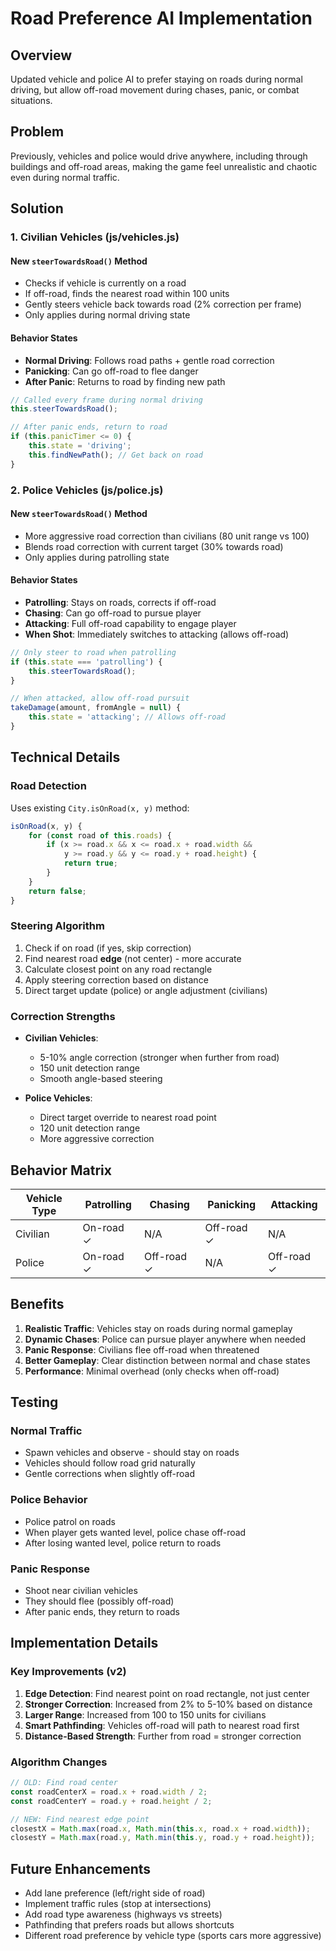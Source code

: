 # Road Preference AI Implementation

## Overview
Updated vehicle and police AI to prefer staying on roads during normal driving, but allow off-road movement during chases, panic, or combat situations.

## Problem
Previously, vehicles and police would drive anywhere, including through buildings and off-road areas, making the game feel unrealistic and chaotic even during normal traffic.

## Solution

### 1. Civilian Vehicles (js/vehicles.js)

#### New `steerTowardsRoad()` Method
- Checks if vehicle is currently on a road
- If off-road, finds the nearest road within 100 units
- Gently steers vehicle back towards road (2% correction per frame)
- Only applies during normal driving state

#### Behavior States
- **Normal Driving**: Follows road paths + gentle road correction
- **Panicking**: Can go off-road to flee danger
- **After Panic**: Returns to road by finding new path

```javascript
// Called every frame during normal driving
this.steerTowardsRoad();

// After panic ends, return to road
if (this.panicTimer <= 0) {
    this.state = 'driving';
    this.findNewPath(); // Get back on road
}
```

### 2. Police Vehicles (js/police.js)

#### New `steerTowardsRoad()` Method
- More aggressive road correction than civilians (80 unit range vs 100)
- Blends road correction with current target (30% towards road)
- Only applies during patrolling state

#### Behavior States
- **Patrolling**: Stays on roads, corrects if off-road
- **Chasing**: Can go off-road to pursue player
- **Attacking**: Full off-road capability to engage player
- **When Shot**: Immediately switches to attacking (allows off-road)

```javascript
// Only steer to road when patrolling
if (this.state === 'patrolling') {
    this.steerTowardsRoad();
}

// When attacked, allow off-road pursuit
takeDamage(amount, fromAngle = null) {
    this.state = 'attacking'; // Allows off-road
}
```

## Technical Details

### Road Detection
Uses existing `City.isOnRoad(x, y)` method:
```javascript
isOnRoad(x, y) {
    for (const road of this.roads) {
        if (x >= road.x && x <= road.x + road.width &&
            y >= road.y && y <= road.y + road.height) {
            return true;
        }
    }
    return false;
}
```

### Steering Algorithm
1. Check if on road (if yes, skip correction)
2. Find nearest road **edge** (not center) - more accurate
3. Calculate closest point on any road rectangle
4. Apply steering correction based on distance
5. Direct target update (police) or angle adjustment (civilians)

### Correction Strengths
- **Civilian Vehicles**: 
  - 5-10% angle correction (stronger when further from road)
  - 150 unit detection range
  - Smooth angle-based steering
  
- **Police Vehicles**: 
  - Direct target override to nearest road point
  - 120 unit detection range
  - More aggressive correction

## Behavior Matrix

| Vehicle Type | Patrolling | Chasing | Panicking | Attacking |
|-------------|-----------|---------|-----------|-----------|
| Civilian    | On-road ✓ | N/A     | Off-road ✓| N/A       |
| Police      | On-road ✓ | Off-road ✓| N/A    | Off-road ✓|

## Benefits

1. **Realistic Traffic**: Vehicles stay on roads during normal gameplay
2. **Dynamic Chases**: Police can pursue player anywhere when needed
3. **Panic Response**: Civilians flee off-road when threatened
4. **Better Gameplay**: Clear distinction between normal and chase states
5. **Performance**: Minimal overhead (only checks when off-road)

## Testing

### Normal Traffic
- Spawn vehicles and observe - should stay on roads
- Vehicles should follow road grid naturally
- Gentle corrections when slightly off-road

### Police Behavior
- Police patrol on roads
- When player gets wanted level, police chase off-road
- After losing wanted level, police return to roads

### Panic Response
- Shoot near civilian vehicles
- They should flee (possibly off-road)
- After panic ends, they return to roads

## Implementation Details

### Key Improvements (v2)
1. **Edge Detection**: Find nearest point on road rectangle, not just center
2. **Stronger Correction**: Increased from 2% to 5-10% based on distance
3. **Larger Range**: Increased from 100 to 150 units for civilians
4. **Smart Pathfinding**: Vehicles off-road will path to nearest road first
5. **Distance-Based Strength**: Further from road = stronger correction

### Algorithm Changes
```javascript
// OLD: Find road center
const roadCenterX = road.x + road.width / 2;
const roadCenterY = road.y + road.height / 2;

// NEW: Find nearest edge point
closestX = Math.max(road.x, Math.min(this.x, road.x + road.width));
closestY = Math.max(road.y, Math.min(this.y, road.y + road.height));
```

## Future Enhancements

- Add lane preference (left/right side of road)
- Implement traffic rules (stop at intersections)
- Add road type awareness (highways vs streets)
- Pathfinding that prefers roads but allows shortcuts
- Different road preference by vehicle type (sports cars more aggressive)
